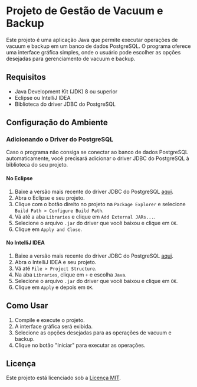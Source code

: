 # Projeto de Gestão de Vacuum e Backup

Este projeto é uma aplicação Java que permite executar operações de vacuum e backup em um banco de dados PostgreSQL. O programa oferece uma interface gráfica simples, onde o usuário pode escolher as opções desejadas para gerenciamento de vacuum e backup.

## Requisitos

- Java Development Kit (JDK) 8 ou superior
- Eclipse ou IntelliJ IDEA
- Biblioteca do driver JDBC do PostgreSQL

## Configuração do Ambiente

### Adicionando o Driver do PostgreSQL

Caso o programa não consiga se conectar ao banco de dados PostgreSQL automaticamente, você precisará adicionar o driver JDBC do PostgreSQL à biblioteca do seu projeto.

#### No Eclipse

1. Baixe a versão mais recente do driver JDBC do PostgreSQL [aqui](https://jdbc.postgresql.org/download).
2. Abra o Eclipse e seu projeto.
3. Clique com o botão direito no projeto na `Package Explorer` e selecione `Build Path > Configure Build Path`.
4. Vá até a aba `Libraries` e clique em `Add External JARs...`.
5. Selecione o arquivo `.jar` do driver que você baixou e clique em `OK`.
6. Clique em `Apply and Close`.

#### No IntelliJ IDEA

1. Baixe a versão mais recente do driver JDBC do PostgreSQL [aqui](https://jdbc.postgresql.org/download).
2. Abra o IntelliJ IDEA e seu projeto.
3. Vá até `File > Project Structure`.
4. Na aba `Libraries`, clique em `+` e escolha `Java`.
5. Selecione o arquivo `.jar` do driver que você baixou e clique em `OK`.
6. Clique em `Apply` e depois em `OK`.

## Como Usar

1. Compile e execute o projeto.
2. A interface gráfica será exibida.
3. Selecione as opções desejadas para as operações de vacuum e backup.
4. Clique no botão "Iniciar" para executar as operações.

## Licença

Este projeto está licenciado sob a [Licença MIT](LICENSE).
